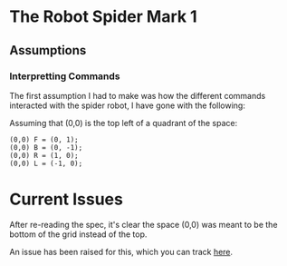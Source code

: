 # The Robot Spider Mark 1


## Assumptions

### Interpretting Commands
The first assumption I had to make was how the different commands interacted with the spider robot, I have gone with the following:

Assuming that (0,0) is the top left of a quadrant of the space:
```
(0,0) F = (0, 1);
(0,0) B = (0, -1);
(0,0) R = (1, 0);
(0,0) L = (-1, 0);
```


# Current Issues
After re-reading the spec, it's clear the space (0,0) was meant to be the bottom of the grid instead of the top. 

An issue has been raised for this, which you can track [here](https://github.com/TBaxo/ArachnidRobotics-Assignment/issues/1).